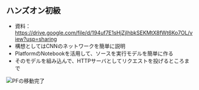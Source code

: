 ## ハンズオン初級
- 資料：https://drive.google.com/file/d/194uf7E1sHjZjlhbkSEKMtX8fWt6Ko7OL/view?usp=sharing
- 構想としてはCNNのネットワークを簡単に説明
- PlatformのNotebookを活用して、ソースを実行モデルを簡単に作る
- そのモデルを組み込んで、HTTPサーバとしてリクエストを投げるところまで

![PFの移動完了](https://user-images.githubusercontent.com/17213216/55467456-51170380-563c-11e9-8baf-0bd5f7da4737.png)


